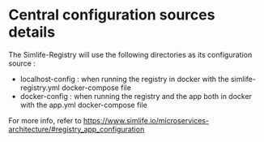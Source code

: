 # Central configuration sources details

The Simlife-Registry will use the following directories as its configuration source :
- localhost-config : when running the registry in docker with the simlife-registry.yml docker-compose file
- docker-config : when running the registry and the app both in docker with the app.yml docker-compose file

For more info, refer to https://www.simlife.io/microservices-architecture/#registry_app_configuration
